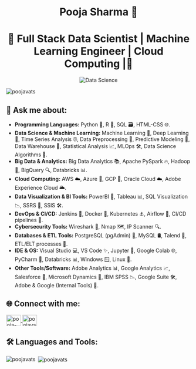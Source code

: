 <h1 align="center">Pooja Sharma 👋</h1>
<h1 align="center">🚀 Full Stack Data Scientist | Machine Learning Engineer  | Cloud Computing |🤖</h1>


<p align="center">
  <img src="https://www.mjvinnovation.com/wp-content/uploads/2021/07/Etapas-do-Data-Science-para-aplicar-na-sua-empresa.gif" alt="Data Science"/>
</p>


<!-- Profile Views Counter -->
<p align="left"> 
  <img src="https://komarev.com/ghpvc/?username=poojavats&label=Profile%20views&color=0e75b6&style=flat" alt="poojavats" />
</p>

## 💬 Ask me about:
- **Programming Languages:** Python 🐍, R 🔬, SQL 🗃️, HTML-CSS 🌐.
- **Data Science & Machine Learning:** Machine Learning 🤖, Deep Learning 🧠, Time Series Analysis ⏰, Data Preprocessing 🔧, Predictive Modeling 🔮, Data Warehouse 🏢, Statistical Analysis 📈, MLOps 🛠️, Data Science Algorithms 🧮.
- **Big Data & Analytics:** Big Data Analytics 📚, Apache PySpark 🔥, Hadoop 🐘, BigQuery 🔍, Databricks 📊.
- **Cloud Computing:** AWS ☁️, Azure 🌌, GCP 🚀, Oracle Cloud ☁️, Adobe Experience Cloud 🌥️.
- **Data Visualization & BI Tools:** PowerBI 🔌, Tableau 📊, SQL Visualization 📉, SSRS 📑, SSIS 🛠️.
- **DevOps & CI/CD:** Jenkins 🚧, Docker 🐳, Kubernetes ⚓, Airflow 💨, CI/CD pipelines 🔄.
- **Cybersecurity Tools:** Wireshark 🦈, Nmap 🗺️, IP Scanner 🔍.
- **Databases & ETL Tools:** PostgreSQL (pgAdmin) 🐘, MySQL 🛢️, Talend 🔗, ETL/ELT processes 🔄.
- **IDE & OS:** Visual Studio 💻, VS Code ✨, Jupyter 📓, Google Colab 🌐, PyCharm 🐍, Databricks 📊, Windows 🪟, Linux 🐧.
- **Other Tools/Software:** Adobe Analytics 📊, Google Analytics 📈, Salesforce 💼, Microsoft Dynamics 🔄, IBM SPSS 📉, Google Suite 🛠️, Adobe & Google (Internal Tools) 🔧.



## 🌐 Connect with me:
<p align="left">
  <a href="https://linkedin.com/in/pooja-sharma-a31b4123" target="blank">
    <img align="center" src="https://raw.githubusercontent.com/rahuldkjain/github-profile-readme-generator/master/src/images/icons/Social/linked-in-alt.svg" alt="pooja-sharma-a31b4123" height="30" width="40" />
  </a>
  <a href="https://kaggle.com/poojavatsmaratha" target="blank">
    <img align="center" src="https://raw.githubusercontent.com/rahuldkjain/github-profile-readme-generator/master/src/images/icons/Social/kaggle.svg" alt="poojavatsmaratha" height="30" width="40" />
  </a>
</p>

## 🛠️ Languages and Tools:
<p align="left"> 
  <!-- Icons for languages and tools -->
  <!-- Add your icons and tools here -->
</p>

<p><img align="left" src="https://github-readme-stats.vercel.app/api/top-langs?username=poojavats&show_icons=true&locale=en&layout=compact" alt="poojavats" /></p>

<p>&nbsp;<img align="center" src="https://github-readme-stats.vercel.app/api?username=poojavats&show_icons=true&locale=en" alt="poojavats" /></p>

